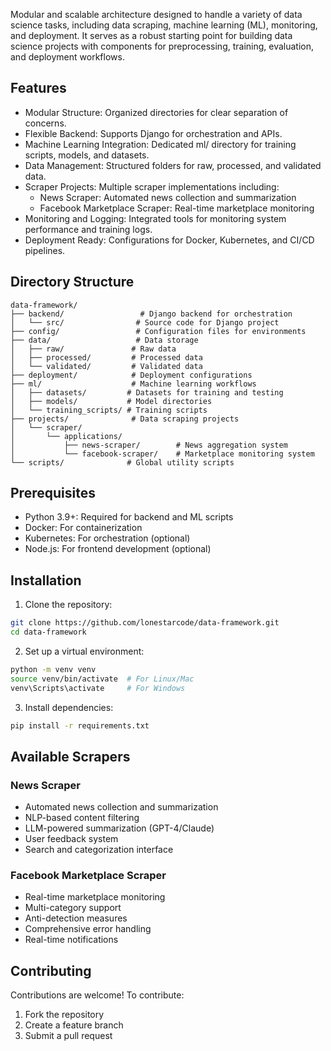 Modular and scalable architecture designed to handle a variety of data science tasks, including data scraping, machine learning (ML), monitoring, and deployment. It serves as a robust starting point for building data science projects with components for preprocessing, training, evaluation, and deployment workflows.

## Features
- Modular Structure: Organized directories for clear separation of concerns.
- Flexible Backend: Supports Django for orchestration and APIs.
- Machine Learning Integration: Dedicated ml/ directory for training scripts, models, and datasets.
- Data Management: Structured folders for raw, processed, and validated data.
- Scraper Projects: Multiple scraper implementations including:
  - News Scraper: Automated news collection and summarization
  - Facebook Marketplace Scraper: Real-time marketplace monitoring
- Monitoring and Logging: Integrated tools for monitoring system performance and training logs.
- Deployment Ready: Configurations for Docker, Kubernetes, and CI/CD pipelines.

## Directory Structure

```
data-framework/
├── backend/                 # Django backend for orchestration
│   └── src/                # Source code for Django project
├── config/                 # Configuration files for environments
├── data/                   # Data storage
│   ├── raw/               # Raw data
│   ├── processed/         # Processed data
│   └── validated/         # Validated data
├── deployment/            # Deployment configurations
├── ml/                    # Machine learning workflows
│   ├── datasets/         # Datasets for training and testing
│   ├── models/           # Model directories
│   └── training_scripts/ # Training scripts
├── projects/              # Data scraping projects
│   └── scraper/
│       └── applications/
│           ├── news-scraper/        # News aggregation system
│           └── facebook-scraper/    # Marketplace monitoring system
└── scripts/              # Global utility scripts
```

## Prerequisites
- Python 3.9+: Required for backend and ML scripts
- Docker: For containerization
- Kubernetes: For orchestration (optional)
- Node.js: For frontend development (optional)

## Installation

1. Clone the repository:
```bash
git clone https://github.com/lonestarcode/data-framework.git
cd data-framework
```

2. Set up a virtual environment:
```bash
python -m venv venv
source venv/bin/activate  # For Linux/Mac
venv\Scripts\activate     # For Windows
```

3. Install dependencies:
```bash
pip install -r requirements.txt
```

## Available Scrapers

### News Scraper
- Automated news collection and summarization
- NLP-based content filtering
- LLM-powered summarization (GPT-4/Claude)
- User feedback system
- Search and categorization interface

### Facebook Marketplace Scraper
- Real-time marketplace monitoring
- Multi-category support
- Anti-detection measures
- Comprehensive error handling
- Real-time notifications

## Contributing

Contributions are welcome! To contribute:
1. Fork the repository
2. Create a feature branch
3. Submit a pull request